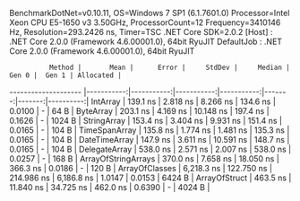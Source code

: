 
BenchmarkDotNet=v0.10.11, OS=Windows 7 SP1 (6.1.7601.0)
Processor=Intel Xeon CPU E5-1650 v3 3.50GHz, ProcessorCount=12
Frequency=3410146 Hz, Resolution=293.2426 ns, Timer=TSC
.NET Core SDK=2.0.2
  [Host]     : .NET Core 2.0.0 (Framework 4.6.00001.0), 64bit RyuJIT
  DefaultJob : .NET Core 2.0.0 (Framework 4.6.00001.0), 64bit RyuJIT


              Method |       Mean |      Error |     StdDev |     Median |  Gen 0 |  Gen 1 | Allocated |
-------------------- |-----------:|-----------:|-----------:|-----------:|-------:|-------:|----------:|
            IntArray |   139.1 ns |   2.818 ns |   8.266 ns |   134.6 ns | 0.0100 |      - |      64 B |
           ByteArray |   203.1 ns |   4.169 ns |  10.148 ns |   197.4 ns | 0.1626 |      - |    1024 B |
         StringArray |   153.4 ns |   3.404 ns |   9.931 ns |   151.4 ns | 0.0165 |      - |     104 B |
       TimeSpanArray |   135.8 ns |   1.774 ns |   1.481 ns |   135.3 ns | 0.0165 |      - |     104 B |
       DateTimeArray |   147.9 ns |   3.611 ns |  10.591 ns |   148.7 ns | 0.0165 |      - |     104 B |
       DelegateArray |   538.0 ns |   2.571 ns |   2.007 ns |   538.0 ns | 0.0257 |      - |     168 B |
 ArrayOfStringArrays |   370.0 ns |   7.658 ns |  18.050 ns |   366.3 ns | 0.0186 |      - |     120 B |
      ArrayOfClasses | 6,218.3 ns | 122.750 ns | 214.986 ns | 6,186.8 ns | 1.0147 | 0.0153 |    6424 B |
       ArrayOfStruct |   463.5 ns |  11.840 ns |  34.725 ns |   462.0 ns | 0.6390 |      - |    4024 B |
